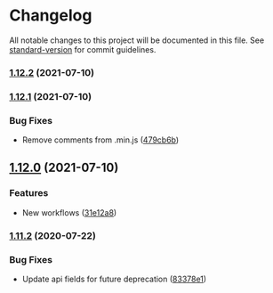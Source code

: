# Changelog

All notable changes to this project will be documented in this file. See [standard-version](https://github.com/conventional-changelog/standard-version) for commit guidelines.

### [1.12.2](https://github.com/Zenoo/address-search/compare/v1.12.1...v1.12.2) (2021-07-10)

### [1.12.1](https://github.com/Zenoo/address-search/compare/v1.12.0...v1.12.1) (2021-07-10)


### Bug Fixes

* Remove comments from .min.js ([479cb6b](https://github.com/Zenoo/address-search/commit/479cb6bb6bfb99c777759aa5794baed23d1e4136))

## [1.12.0](https://github.com/Zenoo/address-search/compare/v1.11.2...v1.12.0) (2021-07-10)


### Features

* New workflows ([31e12a8](https://github.com/Zenoo/address-search/commit/31e12a81891e1d244d28d8106d9de55dbc3973a0))

### [1.11.2](https://github.com/Zenoo/address-search/compare/v1.11.1...v1.11.2) (2020-07-22)


### Bug Fixes

* Update api fields for future deprecation ([83378e1](https://github.com/Zenoo/address-search/commit/83378e1684d9d54ec2a0043be6ed0e5c199cc286))
